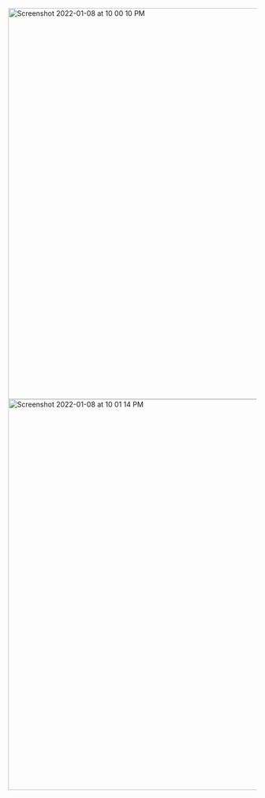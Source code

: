 

<img width="791" alt="Screenshot 2022-01-08 at 10 00 10 PM" src="https://user-images.githubusercontent.com/39347063/148651966-a49d8f8c-3244-40b1-8910-64d55d89eb25.png">

<img width="791" alt="Screenshot 2022-01-08 at 10 01 14 PM" src="https://user-images.githubusercontent.com/39347063/148652007-3bdaf661-9102-4378-9859-cd39ff895c11.png">

